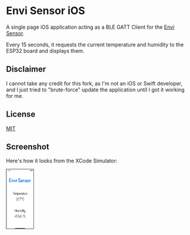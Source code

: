 # Envi Sensor iOS

A single page iOS application acting as a BLE GATT Client for the [Envi Sensor](https://github.com/dehre/esp32-envi-sensor).

Every 15 seconds, it requests the current temperature and humidity to the ESP32 board and displays them.

## Disclaimer

I cannot take any credit for this fork, as I'm not an iOS or Swift developer, and I just tried to "brute-force" update the application until I got it working for me.  

## License
[MIT](https://choosealicense.com/licenses/mit/)

## Screenshot

Here's how it looks from the XCode Simulator:

<img src="Assets/simulator-screen-shot.jpg" width=15% height=15%>

